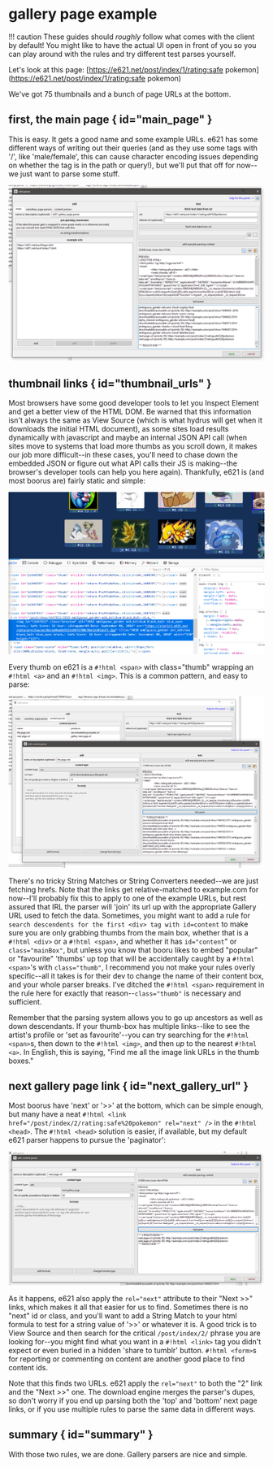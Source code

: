 # gallery page example

!!! caution
	These guides should _roughly_ follow what comes with the client by default! You might like to have the actual UI open in front of you so you can play around with the rules and try different test parses yourself.

Let's look at this page: [https://e621.net/post/index/1/rating:safe pokemon](https://e621.net/post/index/1/rating:safe pokemon)

We've got 75 thumbnails and a bunch of page URLs at the bottom.

## first, the main page { id="main_page" }

This is easy. It gets a good name and some example URLs. e621 has some different ways of writing out their queries (and as they use some tags with '/', like 'male/female', this can cause character encoding issues depending on whether the tag is in the path or query!), but we'll put that off for now--we just want to parse some stuff.

![](images/downloader_gallery_example_main.png)

## thumbnail links { id="thumbnail_urls" }

Most browsers have some good developer tools to let you Inspect Element and get a better view of the HTML DOM. Be warned that this information isn't always the same as View Source (which is what hydrus will get when it downloads the initial HTML document), as some sites load results dynamically with javascript and maybe an internal JSON API call (when sites move to systems that load more thumbs as you scroll down, it makes our job more difficult--in these cases, you'll need to chase down the embedded JSON or figure out what API calls their JS is making--the browser's developer tools can help you here again). Thankfully, e621 is (and most boorus are) fairly static and simple:

![](images/downloader_gallery_example_thumb_html.png)

Every thumb on e621 is a `#!html <span>` with class="thumb" wrapping an `#!html <a>` and an `#!html <img>`. This is a common pattern, and easy to parse:

![](images/downloader_gallery_example_thumb_parsing.png)

There's no tricky String Matches or String Converters needed--we are just fetching hrefs. Note that the links get relative-matched to example.com for now--I'll probably fix this to apply to one of the example URLs, but rest assured that IRL the parser will 'join' its url up with the appropriate Gallery URL used to fetch the data. Sometimes, you might want to add a rule for `search descendents for the first <div> tag with id=content` to make sure you are only grabbing thumbs from the main box, whether that is a `#!html <div>` or a `#!html <span>`, and whether it has `id="content`" or `class="mainBox"`, but unless you know that booru likes to embed "popular" or "favourite" 'thumbs' up top that will be accidentally caught by a `#!html <span>`'s with `class="thumb"`, I recommend you not make your rules overly specific--all it takes is for their dev to change the name of their content box, and your whole parser breaks. I've ditched the `#!html <span>` requirement in the rule here for exactly that reason--`class="thumb"` is necessary and sufficient.

Remember that the parsing system allows you to go up ancestors as well as down descendants. If your thumb-box has multiple links--like to see the artist's profile or 'set as favourite'--you can try searching for the `#!html <span>`s, then down to the `#!html <img>`, and then _up_ to the nearest `#!html <a>`. In English, this is saying, "Find me all the image link URLs in the thumb boxes."

## next gallery page link { id="next_gallery_url" }

Most boorus have 'next' or '>>' at the bottom, which can be simple enough, but many have a neat `#!html <link href="/post/index/2/rating:safe%20pokemon" rel="next" />` in the `#!html <head>`. The `#!html <head>` solution is easier, if available, but my default e621 parser happens to pursue the 'paginator':

![](images/downloader_gallery_example_paginator_parsing.png)

As it happens, e621 also apply the `rel="next"` attribute to their "Next >>" links, which makes it all that easier for us to find. Sometimes there is no "next" id or class, and you'll want to add a String Match to your html formula to test for a string value of '>>' or whatever it is. A good trick is to View Source and then search for the critical `/post/index/2/` phrase you are looking for--you might find what you want in a `#!html <link>` tag you didn't expect or even buried in a hidden 'share to tumblr' button. `#!html <form>`s for reporting or commenting on content are another good place to find content ids.

Note that this finds two URLs. e621 apply the `rel="next"` to both the "2" link and the "Next >>" one. The download engine merges the parser's dupes, so don't worry if you end up parsing both the 'top' and 'bottom' next page links, or if you use multiple rules to parse the same data in different ways.

## summary { id="summary" }

With those two rules, we are done. Gallery parsers are nice and simple.